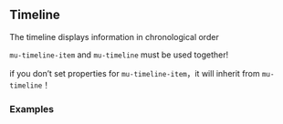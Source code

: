 ## Timeline

The timeline displays information in chronological order

`mu-timeline-item` and `mu-timeline` must be used together!

if you don’t set properties for `mu-timeline-item`，it will  inherit from `mu-timeline`！

### Examples
